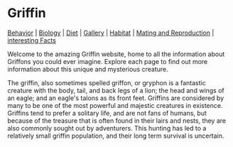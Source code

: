 # Griffin

[Behavior](behavior.md) |
[Biology](biology.md) |
[Diet](diet.md) |
[Gallery](gallery.md) |
[Habitat](habitat.md) |
[Mating and Reproduction](matingreproduction.md) | 
[interesting Facts](habitat.md)

Welcome to the amazing Griffin website, home to all the information about Griffons you could ever imagine. Explore each page to find out more information about this unique and mysterious creature.

The griffin, also sometimes spelled griffon, or gryphon is a fantastic creature with the body, tail, and back legs of a lion; the head and wings of an eagle; and an eagle's talons as its front feet. Griffins are considered by many to be one of the most powerful and majestic creatures in existence. Griffins tend to prefer a solitary life, and are not fans of humans, but because of the treasure that is often found in their lairs and nests, they are also commonly sought out by adventurers. This hunting has led to a relatively small griffin population, and their long term survival is uncertain.
